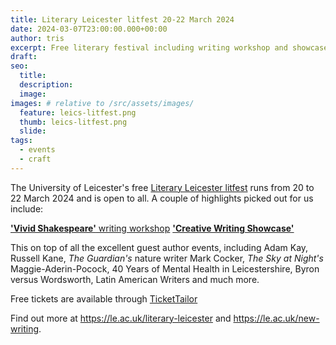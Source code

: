 ```yaml
---
title: Literary Leicester litfest 20-22 March 2024
date: 2024-03-07T23:00:00.000+00:00
author: tris
excerpt: Free literary festival including writing workshop and showcase
draft: 
seo:
  title:
  description:
  image: 
images: # relative to /src/assets/images/
  feature: leics-litfest.png
  thumb: leics-litfest.png
  slide:
tags:
  - events
  - craft
---
```

The University of Leicester's free [Literary Leicester litfest](https://le.ac.uk/literary-leicester) runs from 20 to 22 March 2024 and is open to all. A couple of highlights picked out for us include:

[**'Vivid Shakespeare'** writing workshop](https://www.tickettailor.com/events/literaryleicester2024/1123504)
[**'Creative Writing Showcase'**](https://www.tickettailor.com/events/literaryleicester2024/1123463)

This on top of all the excellent guest author events, including Adam Kay, Russell Kane, _The Guardian's_ nature writer Mark Cocker, _The Sky at Night's_ Maggie-Aderin-Pocock, 40 Years of Mental Health in Leicestershire, Byron versus Wordsworth, Latin American Writers and much more.

Free tickets are available through [TicketTailor](https://www.tickettailor.com/events/literaryleicester2024)

Find out more at https://le.ac.uk/literary-leicester and https://le.ac.uk/new-writing.